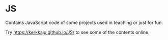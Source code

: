 # JS
Contains JavaScript code of some projects used in teaching or just for fun. 

Try https://kerkkaju.github.io/JS/ to see some of the contents online.
